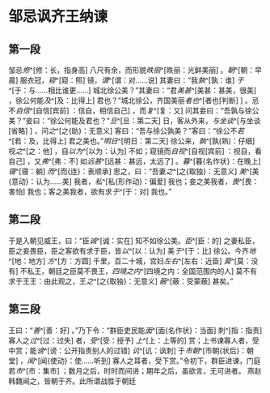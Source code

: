# 邹忌讽齐王纳谏

## 第一段

邹忌*修*^[修：长，指身高] 八尺有余，而形貌*昳丽*^[昳丽：光鲜美丽] 。*朝*^[朝：早晨] 服衣冠，*窥*^[窥：照] 镜，*谓*^[谓：对……说] 其妻曰：“我*孰*^[孰：谁] *于*^[于：与……相比谁更……] 城北徐公美？”其妻曰：“君*美甚*^[美甚：甚美，很美] ，徐公何能*及*^[及：比得上] 君也？”城北徐公，齐国美丽*者也*^[者也[判断] ] 。忌不*自信*^[自信[宾前] ：信自，相信自己] ，而*复*^[复：又] 问其妾曰：“吾孰与徐公美？”妾曰：“徐公何能及君也？”*旦*^[旦：第二天] 日，客从外来，*与坐谈*^[与坐谈[省略] ] ，问*之*^[之{助}：无意义] 客曰：“吾与徐公孰美？”客曰：“徐公不*若*^[若：及，比得上] 君之美也。”*明日*^[明日：第二天] 徐公来，*孰*^[孰(熟)：仔细] 视*之*^[之：他] ，自*以为*^[以为：认为] 不如；窥镜而*自视*^[自视[宾前] ：视自，看自己] ，又*弗*^[弗：不] 如*远甚*^[远甚：甚远，太远了] 。*暮*^[暮{名作状}：在晚上] *寝*^[寝：躺] *而*^[而{连}：表顺承] 思之，曰：“吾妻*之*^[之{取独}：无意义] *美*^[美{意动}：认为……美] 我者，*私*^[私{形作动}：偏爱] 我也；妾之美我者，*畏*^[畏：害怕] 我也；客之美我者，欲有求*于*^[于：对] 我也。”

## 第二段

于是入朝见威王，曰：“臣*诚*^[诚：实在] 知不如徐公美。*臣*^[臣：的] 之妻私臣，臣之妾畏臣，臣之客欲有求于臣，皆*以*^[以：认为]  美*于*^[于：比] 徐公。今齐*地*^[地：地方] *方*^[方：方圆] 千里，百二十城，宫妇*左右*^[左右：近臣] *莫*^[莫：没有] 不私王，朝廷之臣莫不畏王，*四境之内*^[四境之内：全国范围内的人] 莫不有求于王王：由此观之，王*之*^[之{取独}：无意义] *蔽*^[蔽：受蒙蔽] 甚矣。”

## 第三段

王曰：“*善*^[善：好] 。”乃下令：“群臣吏民能*面*^[面{名作状}：当面] 刺^[指：指责] 寡人之*过*^[过：过失] 者，*受*^[受：授予] *上*^[上：上等的] 赏；上书谏寡人者，受中赏；能*谤*^[谤：公开指责别人的过错] *讥*^[讥：讽刺] 于*市朝*^[市朝{状后}：朝堂] ，*闻*^[闻{使动}：使……听到] 寡人之耳者，受下赏。”令初下，群臣进谏，门庭若*市*^[市：集市] ；数月之后，时时而间进；期年之后，虽欲言，无可进者。
燕赵韩魏闻之，皆朝于齐。此所谓战胜于朝廷
